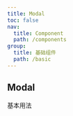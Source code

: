 ```yaml
---
title: Modal
toc: false
nav:
  title: Component
  path: /components
group:
  title: 基础组件
  path: /basic  
---
```


## Modal

基本用法 

<code src="./demo/demo.jsx" />
